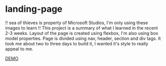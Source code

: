 # landing-page
!! sea of thieves is property of Microsoft Studios, I'm only using these images to learn !!
This project is a summary of what I learned in the recent 2-3 weeks. Layout of the page is created using flexbox, 
I'm also using box model properties. Page is divided using nav, header, section and div tags. It took me about two to three days to build it, I wanted it's style to really appeal to me.

[DEMO](https://igik7.github.io/landing-page/)
